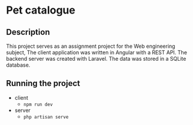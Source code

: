 # Pet catalogue

## Description
This project serves as an assignment project for the Web engineering subject, The client application was written in 
Angular with a REST API. The backend server was created with Laravel. The data was stored in a SQLite database.

## Running the project
- client
  - `npm run dev`
- server
  - `php artisan serve`
